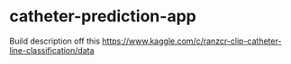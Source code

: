 # catheter-prediction-app

Build description off this
https://www.kaggle.com/c/ranzcr-clip-catheter-line-classification/data

